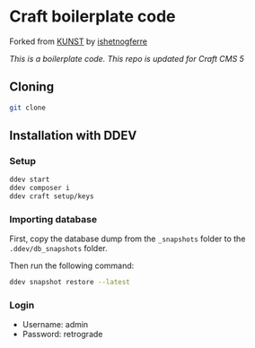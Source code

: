 # Craft boilerplate code

Forked from [KUNST](https://github.com/ishetnogferre/KUNST) by [ishetnogferre](https://github.com/ishetnogferre)

*This is a boilerplate code. This repo is updated for Craft CMS 5*

## Cloning

```bash
git clone
```

## Installation with DDEV

### Setup

```bash
ddev start
ddev composer i
ddev craft setup/keys
```

### Importing database

First, copy the database dump from the `_snapshots` folder to the `.ddev/db_snapshots` folder.

Then run the following command:

```bash
ddev snapshot restore --latest
```

### Login

- Username: admin
- Password: retrograde